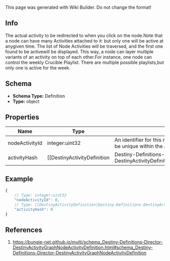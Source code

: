 <span class="wiki-builder">This page was generated with Wiki Builder. Do not change the format!</span>

## Info
The actual activity to be redirected to when you click on the node.Note that a node can have many Activities attached to it: but only one will be active at anygiven time.  The list of Node Activities will be traversed, and the first one found to be activewill be displayed.  This way, a node can layer multiple variants of an activity on top of each other.For instance, one node can control the weekly Crucible Playlist.  There are multiple possible playlists,but only one is active for the week.

## Schema
* **Schema Type:** Definition
* **Type:** object

## Properties
Name | Type | Description
---- | ---- | -----------
nodeActivityId | integer:uint32 | An identifier for this node activity.  It is only guaranteed to be unique within the Activity Graph.
activityHash | [[DestinyActivityDefinition|Destiny-Definitions-DestinyActivityDefinition]]:ManifestDefinition:integer:uint32 | The activity that will be activated if the user clicks on this node.  Controls all activity-relatedinformation displayed on the node if it is active (the text shown in the tooltip etc)

## Example
```javascript
{
    // Type: integer:uint32
    "nodeActivityId": 0,
    // Type: [[DestinyActivityDefinition|Destiny-Definitions-DestinyActivityDefinition]]:ManifestDefinition:integer:uint32
    "activityHash": 0
}

```

## References
1. https://bungie-net.github.io/multi/schema_Destiny-Definitions-Director-DestinyActivityGraphNodeActivityDefinition.html#schema_Destiny-Definitions-Director-DestinyActivityGraphNodeActivityDefinition
